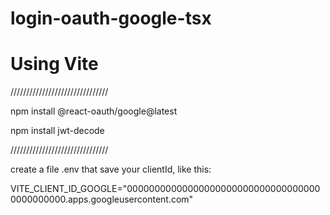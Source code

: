 # login-oauth-google-tsx
# Using Vite
///////////////////////////////

npm install @react-oauth/google@latest

npm install jwt-decode

///////////////////////////////

create a file .env that save your clientId, like this:

VITE_CLIENT_ID_GOOGLE="000000000000000000000000000000000000000000000.apps.googleusercontent.com"
